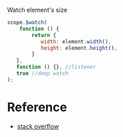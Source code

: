Watch element's size

```javascript
scope.$watch(
    function () { 
        return {
           width: element.width(),
           height: element.height(),
        }
   },
   function () {}, //listener 
   true //deep watch
);
```

# Reference

* [stack overflow](http://stackoverflow.com/questions/29303200/angularjs-directive-watch-parent-size-change)